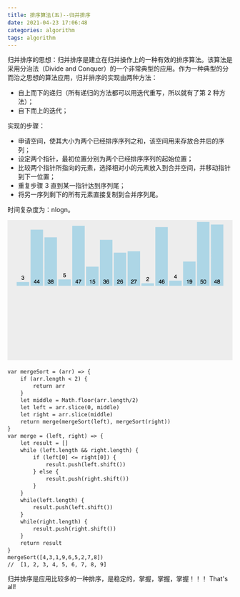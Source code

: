 ```yaml
---
title: 排序算法(五)--归并排序
date: 2021-04-23 17:06:48
categories: algorithm
tags: algorithm
---
```

归并排序的思想：归并排序是建立在归并操作上的一种有效的排序算法。该算法是采用分治法（Divide and Conquer）的一个非常典型的应用。作为一种典型的分而治之思想的算法应用，归并排序的实现由两种方法：

+ 自上而下的递归（所有递归的方法都可以用迭代重写，所以就有了第 2 种方法）；
+ 自下而上的迭代；

实现的步骤：
+ 申请空间，使其大小为两个已经排序序列之和，该空间用来存放合并后的序列；
+ 设定两个指针，最初位置分别为两个已经排序序列的起始位置；
+ 比较两个指针所指向的元素，选择相对小的元素放入到合并空间，并移动指针到下一位置；
+ 重复步骤 3 直到某一指针达到序列尾；
+ 将另一序列剩下的所有元素直接复制到合并序列尾。

时间复杂度为：nlogn。

![归并排序](./6/6.gif)
```
var mergeSort = (arr) => {
    if (arr.length < 2) {
        return arr
    }
    let middle = Math.floor(arr.length/2)
    let left = arr.slice(0, middle)
    let right = arr.slice(middle)
    return merge(mergeSort(left), mergeSort(right))
}
var merge = (left, right) => {
    let result = []
    while (left.length && right.length) {
        if (left[0] <= right[0]) {
            result.push(left.shift())
        } else {
            result.push(right.shift())
        }
    }
    while(left.length) {
        result.push(left.shift())
    }
    while(right.length) {
        result.push(right.shift())
    }
    return result
}
mergeSort([4,3,1,9,6,5,2,7,8])
//  [1, 2, 3, 4, 5, 6, 7, 8, 9]
```
归并排序是应用比较多的一种排序，是稳定的，掌握，掌握，掌握！！！
That's all!